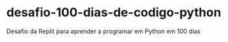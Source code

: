 # desafio-100-dias-de-codigo-python
Desafio da Replit para aprender a programar em Python em 100 dias
